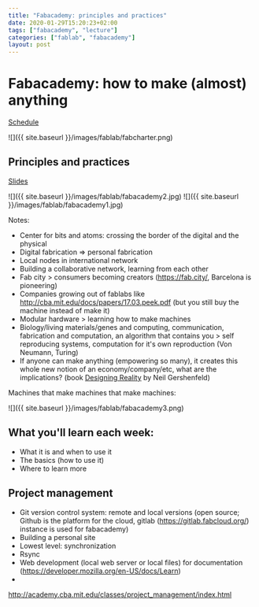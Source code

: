 ```yaml
---
title: "Fabacademy: principles and practices"
date: 2020-01-29T15:20:23+02:00
tags: ["fabacademy", "lecture"]
categories: ["fablab", "fabacademy"]
layout: post
---
```


# Fabacademy: how to make (almost) anything
[Schedule](https://fabacademy.org/2020/schedule.html)

![]({{ site.baseurl }}/images/fablab/fabcharter.png)

## Principles and practices
[Slides](http://ng.cba.mit.edu/show/slide/17.12.revolutions.html?1&17.12.revolutions.html&19.07.MooreAltairLass.html&13.08.PopSci.html&17.07.whirlmill.html&16.12.Analyzer.html&17.08.ShannonVonNeumann.html&16.03.amino.html&19.08.papers.html&19.05.alums.html&19.05.tools.html&12.06.HTMAA.html&17.12.TX-0.html&17.12.PDP.html&12.01.no_reason.html&12.07.ten.html&17.03.1e3.0.html&17.03.1e3.1.html&16.08.fablabs.html&18.01.fablab.html&13.11.projects.html&18.04.labmap.html&14.03.Blair.html&13.04.CITC.html&11.06.Haystack.html&17.12.Bhutan.html&17.04.floating.html&19.01.PW.html&13.10.NI.html&15.01.Israel.html&10.08.innovate.html&19.08.Academany.html&18.01.projects.html&15.04.fabeconomy.html&16.08.HTGAA.html&18.01.textile.html&12.01.distance_distributed.html&09.05.Seymour_turtle.html&14.05.FAB10.html&14.07.pledge.html&18.08.FabCity.html&17.11.Poblenou.html&14.06.mobile-WH.html&14.06.NFLN.html&15.08.FAB11.html&16.07.FAB12.html&17.04.FAB13.html&18.03.FAB14.html&19.03.FAB15.html&20.01.FAB16.html&19.05.FFACIOn.html&17.03.1e3.2.html&17.06.MTM.html&19.05.machines.html&17.06.modular.html&17.03.Jens.html&19.07.squidworks.html&20.01.Apple.html&19.05.M3Ds.html&20.01.KSUM.html&17.03.1e3.3.html&17.12.inventory.html&17.06.assemble.html&15.04.digcompn.html&19.10.BillE.html&19.10.wing.html&17.03.1e3.4.html&16.12.speed.html&19.05.AAproject.html&19.08.printmin.html&16.04.assemstructn.html&16.12.elfn.html&19.07.assembler.html&19.05.robots.html&17.08.2DOFdesign.html&18.04.JVNTuring.html&19.02.Breakthrough.html&19.05.evolve.html&19.04.minds.2.html&16.04.Mars.html&17.03.1e3.4.html&17.11.DR.html&blank.html)

<div markdown="1" class="row-2">
![]({{ site.baseurl }}/images/fablab/fabacademy2.jpg)
![]({{ site.baseurl }}/images/fablab/fabacademy1.jpg)
</div>

Notes:
- Center for bits and atoms: crossing the border of the digital and the physical 
- Digital fabrication => personal fabrication
- Local nodes in international network
- Building a collaborative network, learning from each other
- Fab city > consumers becoming creators (<https://fab.city/>, Barcelona is pioneering)
- Companies growing out of fablabs like <http://cba.mit.edu/docs/papers/17.03.peek.pdf> (but you still buy the machine instead of make it)
- Modular hardware > learning how to make machines
- Biology/living materials/genes and computing, communication, fabrication and computation, an algorithm that contains you > self reproducing systems, computation for it's own reproduction (Von Neumann, Turing)
- If anyone can make anything (empowering so many), it creates this whole new notion of an economy/company/etc, what are the implications? (book [Designing Reality](https://b-ok.cc/book/3511725/2f529b) by Neil Gershenfeld)

Machines that make machines that make machines:

![]({{ site.baseurl }}/images/fablab/fabacademy3.png)

## What you'll learn each week:
- What it is and when to use it
- The basics (how to use it)
- Where to learn more
<!-- [Moore's law](https://en.wikipedia.org/wiki/Moore%27s_law)
![](https://upload.wikimedia.org/wikipedia/commons/thumb/8/8b/Moore%27s_Law_Transistor_Count_1971-2018.png/1280px-Moore%27s_Law_Transistor_Count_1971-2018.png) -->

## Project management
- Git version control system: remote and local versions (open source; Github is the platform for the cloud, gitlab (<https://gitlab.fabcloud.org/>) instance is used for fabacademy)
- Building a personal site
- Lowest level: synchronization
- Rsync
- Web development (local web server or local files) for documentation (<https://developer.mozilla.org/en-US/docs/Learn>)
- 

<http://academy.cba.mit.edu/classes/project_management/index.html>
